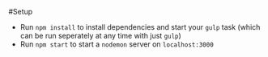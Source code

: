 #Setup

* Run `npm install` to install dependencies and start your `gulp` task (which can be run seperately at any time with just `gulp`)
* Run `npm start` to start a `nodemon` server on `localhost:3000`